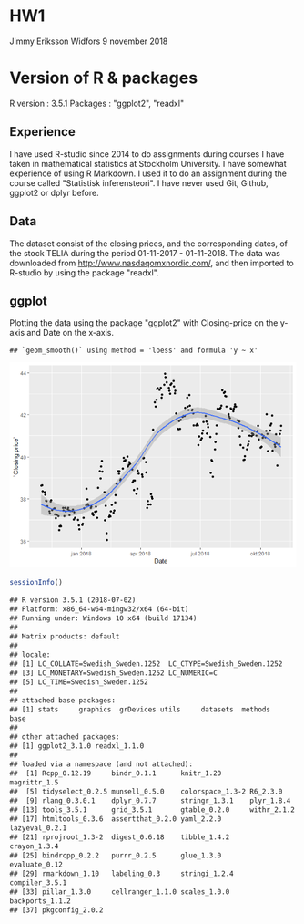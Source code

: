 HW1
================
Jimmy Eriksson Widfors
9 november 2018

Version of R & packages
=======================

R version : 3.5.1 Packages : "ggplot2", "readxl"

Experience
----------

I have used R-studio since 2014 to do assignments during courses I have taken in mathematical statistics at Stockholm University. I have somewhat experience of using R Markdown. I used it to do an assignment during the course called "Statistisk inferensteori". I have never used Git, Github, ggplot2 or dplyr before.

Data
----

The dataset consist of the closing prices, and the corresponding dates, of the stock TELIA during the period 01-11-2017 - 01-11-2018. The data was downloaded from <http://www.nasdaqomxnordic.com/>, and then imported to R-studio by using the package "readxl".

ggplot
------

Plotting the data using the package "ggplot2" with Closing-price on the y-axis and Date on the x-axis.

    ## `geom_smooth()` using method = 'loess' and formula 'y ~ x'

![](HW1_files/figure-markdown_github/unnamed-chunk-2-1.png)

``` r
sessionInfo()
```

    ## R version 3.5.1 (2018-07-02)
    ## Platform: x86_64-w64-mingw32/x64 (64-bit)
    ## Running under: Windows 10 x64 (build 17134)
    ## 
    ## Matrix products: default
    ## 
    ## locale:
    ## [1] LC_COLLATE=Swedish_Sweden.1252  LC_CTYPE=Swedish_Sweden.1252   
    ## [3] LC_MONETARY=Swedish_Sweden.1252 LC_NUMERIC=C                   
    ## [5] LC_TIME=Swedish_Sweden.1252    
    ## 
    ## attached base packages:
    ## [1] stats     graphics  grDevices utils     datasets  methods   base     
    ## 
    ## other attached packages:
    ## [1] ggplot2_3.1.0 readxl_1.1.0 
    ## 
    ## loaded via a namespace (and not attached):
    ##  [1] Rcpp_0.12.19     bindr_0.1.1      knitr_1.20       magrittr_1.5    
    ##  [5] tidyselect_0.2.5 munsell_0.5.0    colorspace_1.3-2 R6_2.3.0        
    ##  [9] rlang_0.3.0.1    dplyr_0.7.7      stringr_1.3.1    plyr_1.8.4      
    ## [13] tools_3.5.1      grid_3.5.1       gtable_0.2.0     withr_2.1.2     
    ## [17] htmltools_0.3.6  assertthat_0.2.0 yaml_2.2.0       lazyeval_0.2.1  
    ## [21] rprojroot_1.3-2  digest_0.6.18    tibble_1.4.2     crayon_1.3.4    
    ## [25] bindrcpp_0.2.2   purrr_0.2.5      glue_1.3.0       evaluate_0.12   
    ## [29] rmarkdown_1.10   labeling_0.3     stringi_1.2.4    compiler_3.5.1  
    ## [33] pillar_1.3.0     cellranger_1.1.0 scales_1.0.0     backports_1.1.2 
    ## [37] pkgconfig_2.0.2
